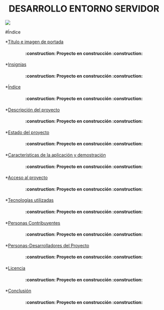 <h1 align="center"> DESARROLLO ENTORNO SERVIDOR </h1>
  <p align="left">
   <img src="https://img.shields.io/badge/STATUS-EN%20DESAROLLO-green">
   </p>
   #Índice

*[Título e imagen de portada](#Título-e-imagen-de-portada)
<h4 align="center">
:construction: Proyecto en construcción :construction:
</h4>

*[Insignias](#insignias)
<h4 align="center">
:construction: Proyecto en construcción :construction:
</h4>

*[Índice](#índice)
<h4 align="center">
:construction: Proyecto en construcción :construction:
</h4>

*[Descripción del proyecto](#descripción-del-proyecto)
<h4 align="center">
:construction: Proyecto en construcción :construction:
</h4>

*[Estado del proyecto](#Estado-del-proyecto)
<h4 align="center">
:construction: Proyecto en construcción :construction:
</h4>

*[Características de la aplicación y demostración](#Características-de-la-aplicación-y-demostración)
<h4 align="center">
:construction: Proyecto en construcción :construction:
</h4>

*[Acceso al proyecto](#acceso-proyecto)
<h4 align="center">
:construction: Proyecto en construcción :construction:
</h4>

*[Tecnologías utilizadas](#tecnologías-utilizadas)
<h4 align="center">
:construction: Proyecto en construcción :construction:
</h4>

*[Personas Contribuyentes](#personas-contribuyentes)
<h4 align="center">
:construction: Proyecto en construcción :construction:
</h4>

*[Personas-Desarrolladores del Proyecto](#personas-desarrolladores)
<h4 align="center">
:construction: Proyecto en construcción :construction:
</h4>

*[Licencia](#licencia)
 <h4 align="center">
:construction: Proyecto en construcción :construction:
</h4>

*[Conclusión](#conclusión)
<h4 align="center">
:construction: Proyecto en construcción :construction:
</h4>

